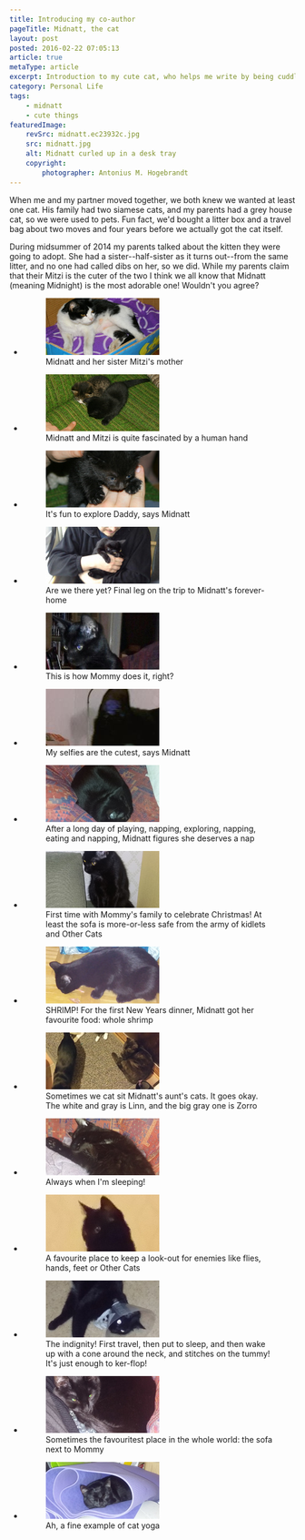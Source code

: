 ```yaml
---
title: Introducing my co-author
pageTitle: Midnatt, the cat
layout: post
posted: 2016-02-22 07:05:13
article: true
metaType: article
excerpt: Introduction to my cute cat, who helps me write by being cuddly, or alternatively stops me from writing by being a lovely little pest who insists on attention.
category: Personal Life
tags:
    - midnatt
    - cute things
featuredImage:
    revSrc: midnatt.ec23932c.jpg
    src: midnatt.jpg
    alt: Midnatt curled up in a desk tray
    copyright:
        photographer: Antonius M. Hogebrandt
---
```


When me and my partner moved together, we both knew we wanted at least one cat. His family had two siamese cats, and my parents had a grey house cat, so we were used to pets. Fun fact, we'd bought a litter box and a travel bag about two moves and four years before we actually got the cat itself.

During midsummer of 2014 my parents talked about the kitten they were going to adopt. She had a sister--half-sister as it turns out--from the same litter, and no one had called dibs on her, so we did. While my parents claim that their Mitzi is the cuter of the two I think we all know that Midnatt (meaning Midnight) is the most adorable one! Wouldn't you agree?

<ul class="gallery">
    <li><figure id="mommy">
        <a href="/assets/images/gallery/640w/mommy.jpg" data-rel="thumbnail">
            <img alt="A black and white cat" src="/assets/images/gallery/thumbnails/mommy.jpg" width="200" height="100">
        </a>
        <figcaption>Midnatt and her sister Mitzi's mother</figcaption>
    </figure></li>
    <li><figure id="midnatt-mitzi">
        <a href="/assets/images/gallery/640w/midnatt-mitzi.jpg" data-rel="thumbnail">
            <img alt="A tabby kitten, a black kitten and a finger" src="/assets/images/gallery/thumbnails/midnatt-mitzi.jpg" width="200" height="100">
        </a>
        <figcaption>Midnatt and Mitzi is quite fascinated by a human hand</figcaption>
    </figure></li>
    <li><figure id="midnatt-kitten">
        <a href="/assets/images/gallery/640w/midnatt-kitten.jpg" data-rel="thumbnail">
            <img alt="Black kitten climbing a hand" src="/assets/images/gallery/thumbnails/midnatt-kitten.jpg" width="200" height="100">
        </a>
        <figcaption>It's fun to explore Daddy, says Midnatt</figcaption>
    </figure></li>
    <li><figure id="midnatt-first-trip">
        <a href="/assets/images/gallery/640w/midnatt-first-trip.jpg" data-rel="thumbnail">
            <img alt="Black kitten clinging to a man" src="/assets/images/gallery/thumbnails/midnatt-first-trip.jpg" width="200" height="100">
        </a>
        <figcaption>Are we there yet? Final leg on the trip to Midnatt's forever-home</figcaption>
    </figure></li>
    <li><figure id="midnatt-computer">
        <a href="/assets/images/gallery/640w/midnatt-computer.jpg" data-rel="thumbnail">
            <img alt="Black kitten sitting on a laptop" src="/assets/images/gallery/thumbnails/midnatt-computer.jpg" width="200" height="100">
        </a>
        <figcaption>This is how Mommy does it, right?</figcaption>
    </figure></li>
    <li><figure id="midnatt-selfie">
        <a href="/assets/images/gallery/640w/midnatt-selfie.jpg" data-rel="thumbnail">
            <img alt="Partial picture of a black kitten's face" src="/assets/images/gallery/thumbnails/midnatt-selfie.jpg" width="200" height="100">
        </a>
        <figcaption>My selfies are the cutest, says Midnatt</figcaption>
    </figure></li>
    <li><figure id="midnatt-chair">
        <a href="/assets/images/gallery/640w/midnatt-chair.jpg" data-rel="thumbnail">
            <img alt="Black cat sleeping in an armchair" src="/assets/images/gallery/thumbnails/midnatt-chair.jpg" width="200" height="100">
        </a>
        <figcaption>After a long day of playing, napping, exploring, napping, eating and napping, Midnatt figures she deserves a nap</figcaption>
    </figure></li>
    <li><figure id="midnatt-karlstad">
        <a href="/assets/images/gallery/640w/midnatt-karlstad.jpg" data-rel="thumbnail">
            <img alt="Black cat sitting on the armrest of a sofa" src="/assets/images/gallery/thumbnails/midnatt-karlstad.jpg" width="200" height="100">
        </a>
        <figcaption>First time with Mommy's family to celebrate Christmas! At least the sofa is more-or-less safe from the army of kidlets and Other Cats</figcaption>
    </figure></li>
    <li><figure id="midnatt-shrimp">
        <a href="/assets/images/gallery/640w/midnatt-shrimp.jpg" data-rel="thumbnail">
            <img alt="Black cat eating whole shrimp" src="/assets/images/gallery/thumbnails/midnatt-shrimp.jpg" width="200" height="100">
        </a>
        <figcaption>SHRIMP! For the first New Years dinner, Midnatt got her favourite food: whole shrimp</figcaption>
    </figure></li>
    <li><figure id="midnatt-linn-zorro">
        <a href="/assets/images/gallery/640w/midnatt-linn-zorro.jpg" data-rel="thumbnail">
            <img alt="Three cats on a door mat: black, white-gray and dark gray" src="/assets/images/gallery/thumbnails/midnatt-linn-zorro.jpg" width="200" height="100">
        </a>
        <figcaption>Sometimes we cat sit Midnatt's aunt's cats. It goes okay. The white and gray is Linn, and the big gray one is Zorro</figcaption>
    </figure></li>
    <li><figure id="midnatt-tired">
        <a href="/assets/images/gallery/640w/midnatt-tired.jpg" data-rel="thumbnail">
            <img alt="Black cat covering her face with a paw" src="/assets/images/gallery/thumbnails/midnatt-tired.jpg" width="200" height="100">
        </a>
        <figcaption>Always when I'm sleeping!</figcaption>
    </figure></li>
    <li><figure id="midnatt-perch">
        <a href="/assets/images/gallery/640w/midnatt-perch.jpg" data-rel="thumbnail">
            <img alt="Black cat on a pedestal" src="/assets/images/gallery/thumbnails/midnatt-perch.jpg" width="200" height="100">
        </a>
        <figcaption>A favourite place to keep a look-out for enemies like flies, hands, feet or Other Cats</figcaption>
    </figure></li>
    <li><figure id="midnatt-cone">
        <a href="/assets/images/gallery/640w/midnatt-cone.jpg" data-rel="thumbnail">
            <img alt="Black cat sprawled on the floor, with a Cone of Shame" src="/assets/images/gallery/thumbnails/midnatt-cone.jpg" width="200" height="100">
        </a>
        <figcaption>The indignity! First travel, then put to sleep, and then wake up with a cone around the neck, and stitches on the tummy! It's just enough to ker-flop!</figcaption>
    </figure></li>
    <li><figure id="midnatt-sofa">
        <a href="/assets/images/gallery/640w/midnatt-sofa.jpg" data-rel="thumbnail">
            <img alt="Black cat curled up in a corner, next to legs" src="/assets/images/gallery/thumbnails/midnatt-sofa.jpg" width="200" height="100">
        </a>
        <figcaption>Sometimes the favouritest place in the whole world: the sofa next to Mommy</figcaption>
    </figure></li>
    <li><figure id="midnatt-yoga">
        <a href="/assets/images/gallery/640w/midnatt-yoga.jpg" data-rel="thumbnail">
            <img alt="Black cat curled up in a rolled-up yoga mat" src="/assets/images/gallery/thumbnails/midnatt-yoga.jpg" width="200" height="100">
        </a>
        <figcaption>Ah, a fine example of cat yoga</figcaption>
    </figure></li>
</ul>
